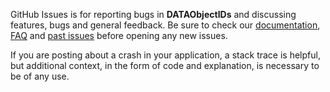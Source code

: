 GitHub Issues is for reporting bugs in **DATAObjectIDs** and discussing features, bugs and general feedback. Be sure to check our [documentation](http://cocoadocs.org/docsets/DATAObjectIDs), [FAQ](https://github.com/3lvis/DATAObjectIDs/wiki/FAQ) and [past issues](https://github.com/3lvis/DATAObjectIDs/issues?state=closed) before opening any new issues.

If you are posting about a crash in your application, a stack trace is helpful, but additional context, in the form of code and explanation, is necessary to be of any use.
